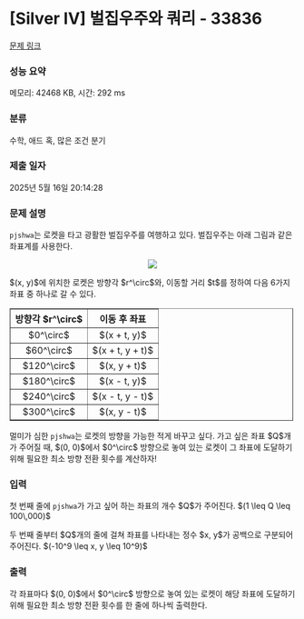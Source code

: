 # [Silver IV] 벌집우주와 쿼리 - 33836 

[문제 링크](https://www.acmicpc.net/problem/33836) 

### 성능 요약

메모리: 42468 KB, 시간: 292 ms

### 분류

수학, 애드 혹, 많은 조건 분기

### 제출 일자

2025년 5월 16일 20:14:28

### 문제 설명

<p><code>pjshwa</code>는 로켓을 타고 광활한 벌집우주를 여행하고 있다. 벌집우주는 아래 그림과 같은 좌표계를 사용한다.</p>

<div style="display:flex;flex-direction:column;align-items:center;"><img src="https://upload.acmicpc.net/02cb419f-524c-4c01-a0f3-e6e81109fe30/-/preview/" style="max-height:400px;max-width:100%"></div>

<p>$(x, y)$에 위치한 로켓은 방향각 $r^\circ$와, 이동할 거리 $t$를 정하여 다음 6가지 좌표 중 하나로 갈 수 있다.</p>

<table align="center" border="1" cellpadding="5px" cellspacing="0" class="table table-bordered" style="text-align: center; max-width: 500px;">
	<thead>
		<tr>
			<th scope="col" style="text-align: center;">방향각 $r^\circ$</th>
			<th scope="col" style="text-align: center;">이동 후 좌표</th>
		</tr>
	</thead>
	<tbody>
		<tr>
			<td>$0^\circ$</td>
			<td>$(x + t, y)$</td>
		</tr>
		<tr>
			<td>$60^\circ$</td>
			<td>$(x + t, y + t)$</td>
		</tr>
		<tr>
			<td>$120^\circ$</td>
			<td>$(x, y + t)$</td>
		</tr>
		<tr>
			<td>$180^\circ$</td>
			<td>$(x - t, y)$</td>
		</tr>
		<tr>
			<td>$240^\circ$</td>
			<td>$(x - t, y - t)$</td>
		</tr>
		<tr>
			<td>$300^\circ$</td>
			<td>$(x, y - t)$</td>
		</tr>
	</tbody>
</table>

<p>멀미가 심한 <code>pjshwa</code>는 로켓의 방향을 가능한 적게 바꾸고 싶다. 가고 싶은 좌표 $Q$개가 주어질 때, $(0, 0)$에서 $0^\circ$ 방향으로 놓여 있는 로켓이 그 좌표에 도달하기 위해 필요한 최소 방향 전환 횟수를 계산하자!</p>

### 입력 

 <p>첫 번째 줄에 <code>pjshwa</code>가 가고 싶어 하는 좌표의 개수 $Q$가 주어진다. $(1 \leq Q \leq 100\,000)$</p>

<p>두 번째 줄부터 $Q$개의 줄에 걸쳐 좌표를 나타내는 정수 $x, y$가 공백으로 구분되어 주어진다. $(-10^9 \leq x, y \leq 10^9)$</p>

### 출력 

 <p>각 좌표마다 $(0, 0)$에서 $0^\circ$ 방향으로 놓여 있는 로켓이 해당 좌표에 도달하기 위해 필요한 최소 방향 전환 횟수를 한 줄에 하나씩 출력한다.</p>

